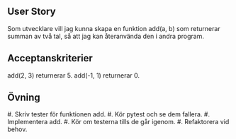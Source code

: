 ## User Story
Som utvecklare vill jag kunna skapa en funktion add(a, b) som returnerar summan av två tal, så att jag kan återanvända den i andra program.

## Acceptanskriterier
add(2, 3) returnerar 5.
add(-1, 1) returnerar 0.

## Övning
#. Skriv tester för funktionen add.
#. Kör pytest och se dem fallera.
#. Implementera add.
#. Kör om testerna tills de går igenom.
#. Refaktorera vid behov.
